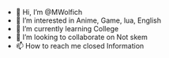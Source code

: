 - 👋 Hi, I’m @MWolfich
- 👀 I’m interested in Anime, Game, lua, English
- 🌱 I’m currently learning College
- 💞️ I’m looking to collaborate on Not skem
- 📫 How to reach me closed Information

<!---
MWolfich/MWolfich is a ✨ special ✨ repository because its `README.md` (this file) appears on your GitHub profile.
You can click the Preview link to take a look at your changes.
--->
